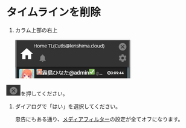 # タイムラインを削除

1. カラム上部の右上

   ![timeline4](https://raw.githubusercontent.com/cutls/TheDeskDocs/master/media/timeline4.png)

![timeline5](https://raw.githubusercontent.com/cutls/TheDeskDocs/master/media/timeline5.png)を押してください。

1. ダイアログで「はい」を選択してください。

   忠告にもある通り、[メディアフィルター](https://docs.thedesk.top/timeline/mediafilter)の設定が全てオフになります。


